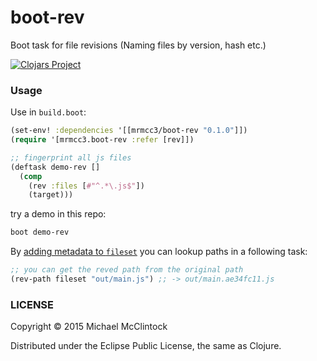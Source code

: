 
# boot-rev

Boot task for file revisions (Naming files by version, hash etc.)

[![Clojars Project](https://img.shields.io/clojars/v/mrmcc3/boot-rev.svg)](https://clojars.org/mrmcc3/boot-rev)

### Usage

Use in `build.boot`:

```clj
(set-env! :dependencies '[[mrmcc3/boot-rev "0.1.0"]])
(require '[mrmcc3.boot-rev :refer [rev]])

;; fingerprint all js files
(deftask demo-rev []
  (comp
    (rev :files [#"^.*\.js$"])
    (target)))
```

try a demo in this repo:

```bash
boot demo-rev
```

By [adding metadata to `fileset`][meta] you can lookup paths in a following task:

[meta]: https://github.com/boot-clj/boot/wiki/Task-Writer%27s-Guide#metadata

```clj
;; you can get the reved path from the original path
(rev-path fileset "out/main.js") ;; -> out/main.ae34fc11.js
```

### LICENSE

Copyright © 2015 Michael McClintock

Distributed under the Eclipse Public License, the same as Clojure.

